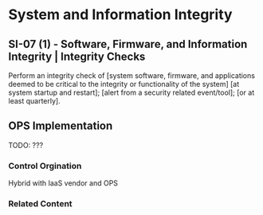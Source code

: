 # System and Information Integrity
## SI-07 (1) - Software, Firmware, and Information Integrity | Integrity Checks

Perform an integrity check of [system software, firmware, and applications deemed to be critical to the integrity or functionality of the system] [at system startup and restart]; [alert from a security related event/tool]; [or at least quarterly].

## OPS Implementation

TODO: ???

### Control Orgination

Hybrid with IaaS vendor and OPS

### Related Content
